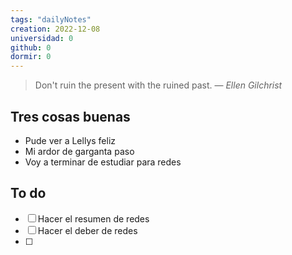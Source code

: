 ```yaml
---
tags: "dailyNotes"
creation: 2022-12-08
universidad: 0
github: 0
dormir: 0
---
```


> Don't ruin the present with the ruined past.
> — <cite>Ellen Gilchrist</cite>

## Tres cosas buenas 
- Pude ver a Lellys feliz
- Mi ardor de garganta paso
- Voy a terminar de estudiar para redes 

## To do
- [ ] Hacer el resumen de redes 
- [ ] Hacer el deber de redes 
- [ ] 
